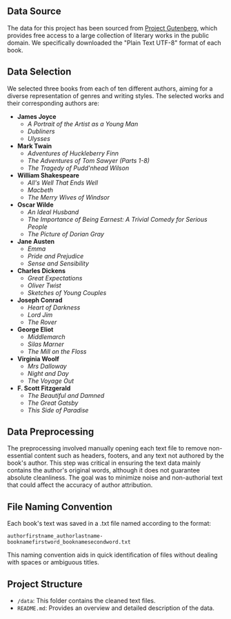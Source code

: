 ## Data Source

The data for this project has been sourced from [Project Gutenberg](https://www.gutenberg.org/), which provides free access to a large collection of literary works in the public domain. We specifically downloaded the "Plain Text UTF-8" format of each book.

## Data Selection

We selected three books from each of ten different authors, aiming for a diverse representation of genres and writing styles. The selected works and their corresponding authors are:

- **James Joyce**
  - *A Portrait of the Artist as a Young Man*
  - *Dubliners*
  - *Ulysses*
- **Mark Twain**
  - *Adventures of Huckleberry Finn*
  - *The Adventures of Tom Sawyer (Parts 1-8)*
  - *The Tragedy of Pudd'nhead Wilson*
- **William Shakespeare**
  - *All's Well That Ends Well*
  - *Macbeth*
  - *The Merry Wives of Windsor*
- **Oscar Wilde**
  - *An Ideal Husband*
  - *The Importance of Being Earnest: A Trivial Comedy for Serious People*
  - *The Picture of Dorian Gray*
- **Jane Austen**
  - *Emma*
  - *Pride and Prejudice*
  - *Sense and Sensibility*
- **Charles Dickens**
  - *Great Expectations*
  - *Oliver Twist*
  - *Sketches of Young Couples*
- **Joseph Conrad**
  - *Heart of Darkness*
  - *Lord Jim*
  - *The Rover*
- **George Eliot**
  - *Middlemarch*
  - *Silas Marner*
  - *The Mill on the Floss*
- **Virginia Woolf**
  - *Mrs Dalloway*
  - *Night and Day*
  - *The Voyage Out*
- **F. Scott Fitzgerald**
  - *The Beautiful and Damned*
  - *The Great Gatsby*
  - *This Side of Paradise*

## Data Preprocessing

The preprocessing involved manually opening each text file to remove non-essential content such as headers, footers, and any text not authored by the book's author. This step was critical in ensuring the text data mainly contains the author's original words, although it does not guarantee absolute cleanliness. The goal was to minimize noise and non-authorial text that could affect the accuracy of author attribution.

## File Naming Convention

Each book's text was saved in a .txt file named according to the format:
```
authorfirstname_authorlastname-booknamefirstword_booknamesecondword.txt
```
This naming convention aids in quick identification of files without dealing with spaces or ambiguous titles.

## Project Structure

- `/data`: This folder contains the cleaned text files.
- `README.md`: Provides an overview and detailed description of the data.

